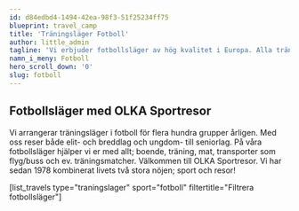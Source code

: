 ```yaml
---
id: d84edbd4-1494-42ea-98f3-51f25234ff75
blueprint: travel_camp
title: 'Träningsläger Fotboll'
author: little_admin
tagline: 'Vi erbjuder fotbollsläger av hög kvalitet i Europa. Alla träningsläger är kvalitetssäkrade av OLKA.'
namn_i_meny: Fotboll
hero_scroll_down: '0'
slug: fotboll
---
```

<h2>Fotbollsläger med OLKA Sportresor</h2>
<p>Vi arrangerar träningsläger i fotboll för flera hundra grupper årligen. Med oss reser både elit- och breddlag och ungdom- till seniorlag. På våra fotbollsläger hjälper vi er med allt; boende, träning, mat, transporter som flyg/buss och ev. träningsmatcher. Välkommen till OLKA Sportresor. Vi har sedan 1978 kombinerat livets två stora nöjen; sport och resor!</p>
<p>[list_travels type="traningslager" sport="fotboll" filtertitle="Filtrera fotbollsläger"]</p>
